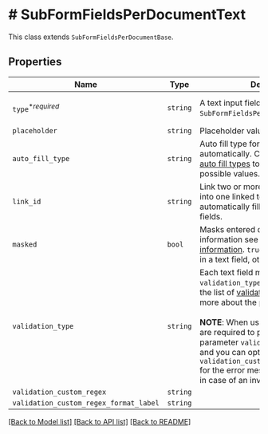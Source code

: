 # # SubFormFieldsPerDocumentText

This class extends `SubFormFieldsPerDocumentBase`.

## Properties

Name | Type | Description | Notes
------------ | ------------- | ------------- | -------------
| `type`<sup>*_required_</sup> | ```string``` |  A text input field. Use the `SubFormFieldsPerDocumentText` class.  |  [default to 'text'] |
| `placeholder` | ```string``` |  Placeholder value for text field.  |  |
| `auto_fill_type` | ```string``` |  Auto fill type for populating fields automatically. Check out the list of [auto fill types](/api/reference/constants/#auto-fill-types) to learn more about the possible values.  |  |
| `link_id` | ```string``` |  Link two or more text fields. Enter data into one linked text field, which automatically fill all other linked text fields.  |  |
| `masked` | ```bool``` |  Masks entered data. For more information see [Masking sensitive information](https://faq.hellosign.com/hc/en-us/articles/360040742811-Masking-sensitive-information). `true` for masking the data in a text field, otherwise `false`.  |  |
| `validation_type` | ```string``` |  Each text field may contain a `validation_type` parameter. Check out the list of [validation types](https://faq.hellosign.com/hc/en-us/articles/217115577) to learn more about the possible values.<br><br>**NOTE**: When using `custom_regex` you are required to pass a second parameter `validation_custom_regex` and you can optionally provide `validation_custom_regex_format_label` for the error message the user will see in case of an invalid value.  |  |
| `validation_custom_regex` | ```string``` |    |  |
| `validation_custom_regex_format_label` | ```string``` |    |  |

[[Back to Model list]](../../README.md#models) [[Back to API list]](../../README.md#endpoints) [[Back to README]](../../README.md)
